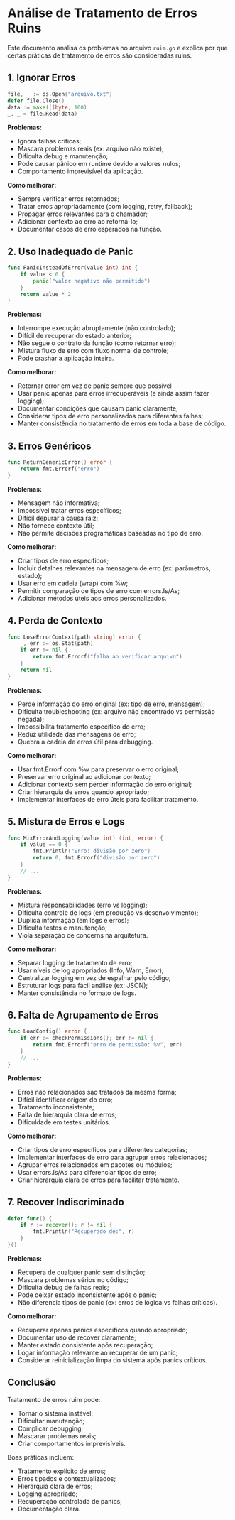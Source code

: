 # Análise de Tratamento de Erros Ruins

Este documento analisa os problemas no arquivo `ruim.go` e explica por que certas práticas de tratamento de erros são consideradas ruins.

## 1. Ignorar Erros
```go
file, _ := os.Open("arquivo.txt")
defer file.Close()
data := make([]byte, 100)
_, _ = file.Read(data)
```
**Problemas:**
- Ignora falhas críticas;
- Mascara problemas reais (ex: arquivo não existe);
- Dificulta debug e manutenção;
- Pode causar pânico em runtime devido a valores nulos;
- Comportamento imprevisível da aplicação.

**Como melhorar:**
- Sempre verificar erros retornados;
- Tratar erros apropriadamente (com logging, retry, fallback);
- Propagar erros relevantes para o chamador;
- Adicionar contexto ao erro ao retorná-lo;
- Documentar casos de erro esperados na função.

## 2. Uso Inadequado de Panic
```go
func PanicInsteadOfError(value int) int {
    if value < 0 {
        panic("valor negativo não permitido")
    }
    return value * 2
}
```
**Problemas:**
- Interrompe execução abruptamente (não controlado);
- Difícil de recuperar do estado anterior;
- Não segue o contrato da função (como retornar erro);
- Mistura fluxo de erro com fluxo normal de controle;
- Pode crashar a aplicação inteira.

**Como melhorar:**
- Retornar error em vez de panic sempre que possível
- Usar panic apenas para erros irrecuperáveis (e ainda assim fazer logging);
- Documentar condições que causam panic claramente;
- Considerar tipos de erro personalizados para diferentes falhas;
- Manter consistência no tratamento de erros em toda a base de código.

## 3. Erros Genéricos
```go
func ReturnGenericError() error {
    return fmt.Errorf("erro")
}
```
**Problemas:**
- Mensagem não informativa;
- Impossível tratar erros específicos;
- Difícil depurar a causa raiz;
- Não fornece contexto útil;
- Não permite decisões programáticas baseadas no tipo de erro.

**Como melhorar:**
- Criar tipos de erro específicos;
- Incluir detalhes relevantes na mensagem de erro (ex: parâmetros, estado);
- Usar erro em cadeia (wrap) com %w;
- Permitir comparação de tipos de erro com errors.Is/As;
- Adicionar métodos úteis aos erros personalizados.

## 4. Perda de Contexto
```go
func LoseErrorContext(path string) error {
    _, err := os.Stat(path)
    if err != nil {
        return fmt.Errorf("falha ao verificar arquivo")
    }
    return nil
}
```
**Problemas:**
- Perde informação do erro original (ex: tipo de erro, mensagem);
- Dificulta troubleshooting (ex: arquivo não encontrado vs permissão negada);
- Impossibilita tratamento específico do erro;
- Reduz utilidade das mensagens de erro;
- Quebra a cadeia de erros útil para debugging.

**Como melhorar:**
- Usar fmt.Errorf com %w para preservar o erro original;
- Preservar erro original ao adicionar contexto;
- Adicionar contexto sem perder informação do erro original;
- Criar hierarquia de erros quando apropriado;
- Implementar interfaces de erro úteis para facilitar tratamento.

## 5. Mistura de Erros e Logs
```go
func MixErrorAndLogging(value int) (int, error) {
    if value == 0 {
        fmt.Println("Erro: divisão por zero")
        return 0, fmt.Errorf("divisão por zero")
    }
    // ...
}
```
**Problemas:**
- Mistura responsabilidades (erro vs logging);
- Dificulta controle de logs (em produção vs desenvolvimento);
- Duplica informação (em logs e erros);
- Dificulta testes e manutenção;
- Viola separação de concerns na arquitetura.

**Como melhorar:**
- Separar logging de tratamento de erro;
- Usar níveis de log apropriados (Info, Warn, Error);
- Centralizar logging em vez de espalhar pelo código;
- Estruturar logs para fácil análise (ex: JSON);
- Manter consistência no formato de logs.

## 6. Falta de Agrupamento de Erros
```go
func LoadConfig() error {
    if err := checkPermissions(); err != nil {
        return fmt.Errorf("erro de permissão: %v", err)
    }
    // ...
}
```
**Problemas:**
- Erros não relacionados são tratados da mesma forma;
- Difícil identificar origem do erro;
- Tratamento inconsistente;
- Falta de hierarquia clara de erros;
- Dificuldade em testes unitários.

**Como melhorar:**
- Criar tipos de erro específicos para diferentes categorias;
- Implementar interfaces de erro para agrupar erros relacionados;
- Agrupar erros relacionados em pacotes ou módulos;
- Usar errors.Is/As para diferenciar tipos de erro;
- Criar hierarquia clara de erros para facilitar tratamento.

## 7. Recover Indiscriminado
```go
defer func() {
    if r := recover(); r != nil {
        fmt.Println("Recuperado de:", r)
    }
}()
```
**Problemas:**
- Recupera de qualquer panic sem distinção;
- Mascara problemas sérios no código;
- Dificulta debug de falhas reais;
- Pode deixar estado inconsistente após o panic;
- Não diferencia tipos de panic (ex: erros de lógica vs falhas críticas).

**Como melhorar:**
- Recuperar apenas panics específicos quando apropriado;
- Documentar uso de recover claramente;
- Manter estado consistente após recuperação;
- Logar informação relevante ao recuperar de um panic;
- Considerar reinicialização limpa do sistema após panics críticos.

## Conclusão

Tratamento de erros ruim pode:
- Tornar o sistema instável;
- Dificultar manutenção;
- Complicar debugging;
- Mascarar problemas reais;
- Criar comportamentos imprevisíveis.

Boas práticas incluem:
- Tratamento explícito de erros;
- Erros tipados e contextualizados;
- Hierarquia clara de erros;
- Logging apropriado;
- Recuperação controlada de panics;
- Documentação clara.